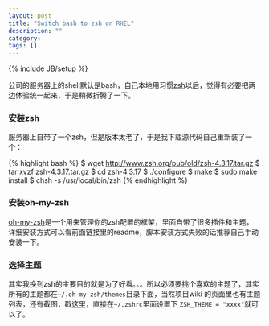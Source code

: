```yaml
---
layout: post
title: "Switch bash to zsh on RHEL"
description: ""
category: 
tags: []
---
```

{% include JB/setup %}

公司的服务器上的shell默认是bash，自己本地用习惯[zsh](http://www.zsh.org/)以后，觉得有必要把两边体验统一起来，于是稍微折腾了一下。

### 安装zsh

服务器上自带了一个zsh，但是版本太老了，于是我下载源代码自己重新装了一个：

{% highlight bash %}
$ wget http://www.zsh.org/pub/old/zsh-4.3.17.tar.gz
$ tar xvzf zsh-4.3.17.tar.gz
$ cd zsh-4.3.17
$ ./configure
$ make
$ sudo make install
$ chsh -s /usr/local/bin/zsh
{% endhighlight %}

### 安装oh-my-zsh

[oh-my-zsh](https://github.com/robbyrussell/oh-my-zsh)是一个用来管理你的zsh配置的框架，里面自带了很多插件和主题，
详细安装方式可以看前面链接里的readme，脚本安装方式失败的话推荐自己手动安装一下。

### 选择主题

其实我换到zsh的主要目的就是为了好看。。。所以必须要挑个喜欢的主题了，其实所有的主题都在`~/.oh-my-zsh/themes`目录下面，当然项目wiki
的页面里也有主题列表，还有截图，戳[这里](https://github.com/robbyrussell/oh-my-zsh/wiki/themes)，直接在`~/.zshrc`里面设置下
`ZSH_THEME = "xxxx"`就可以了。

